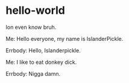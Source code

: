 # hello-world
Ion even know bruh.

Me: Hello everyone, my name is IslanderPickle.

Errbody: Hello, Islanderpickle.

Me: I like to eat donkey dick.

Errbody: Nigga damn.
